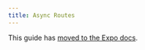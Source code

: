```yaml
---
title: Async Routes
---
```


This guide has [moved to the Expo docs](https://docs.expo.dev/router/reference/async-routes/).
